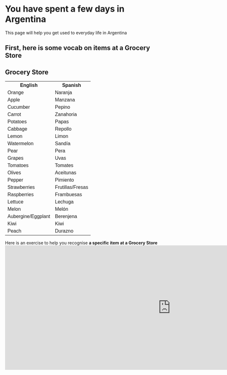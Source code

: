 
<h1>You have spent a few days in Argentina</h1>
<p>This page will help you get used to everyday life in Argentina</p>

<h2>First, here is some vocab on items at a Grocery Store</h2>
<style>
table {
  font-family: arial, sans-serif;
  border-collapse: collapse;
  width: 100%;
}

td, th {
  border: 1px solid #dddddd;
  text-align: left;
  padding: 8px;
}

tr:nth-child(even) {
  background-color: #dddddd;
}
</style>

<h2>Grocery Store</h2>

<table>
  <tr>
    <th>English</th>
    <th>Spanish</th>
  </tr>
  <tr>
    <td>Orange</td>
    <td>Naranja</td>
  </tr>
  <tr>
    <td>Apple</td>
    <td>Manzana</td>
  </tr>
 <tr>
    <td>Cucumber</td>
    <td>Pepino</td>
  </tr>
  <tr>
    <td>Carrot</td>
    <td>Zanahoria</td>
  </tr>
  <tr>
    <td>Potatoes</td>
    <td>Papas</td>
  </tr>
  <tr>
    <td>Cabbage</td>
    <td>Repollo</td>
  </tr>
  <tr>
    <td>Lemon</td>
    <td>Limon</td>
  </tr>
  <tr>
    <td>Watermelon</td>
    <td>Sandía</td>
  </tr>
  <tr>
    <td>Pear</td>
    <td>Pera</td>
  </tr>
  <tr>
    <td>Grapes</td>
    <td>Uvas</td>
  </tr>
  <tr>
    <td>Tomatoes</td>
    <td>Tomates</td>
  </tr>
  <tr>
    <td>Olives</td>
    <td>Aceitunas</td>
  </tr>
  <tr>
    <td>Pepper</td>
    <td>Pimiento</td>
  </tr>
  <tr>
    <td>Strawberries</td>
    <td>Frutillas/Fresas</td>
  </tr>
  <tr>
    <td>Raspberries</td>
    <td>Frambuesas</td>
  </tr>
  <tr>
    <td>Lettuce</td>
    <td>Lechuga</td>
  </tr>
  <tr>
    <td>Melon</td>
    <td>Melón</td>
  </tr>
  <tr>
    <td>Aubergine/Eggplant</td>
    <td>Berenjena</td>
  </tr>
    <tr>
    <td>Kiwi</td>
    <td>Kiwi</td>
  </tr>
  <tr>
    <td>Peach</td>
    <td>Durazno</td>
  </tr>
</table>

<p>Here is an exercise to help you recognise <strong>a specific item<strong> at a Grocery Store
   <iframe src="https://h5p.org/h5p/embed/1240759" width="1090" height="410" frameborder="0" allowfullscreen="allowfullscreen" allow="geolocation *; microphone *; camera *; midi *; encrypted-media *" title="Fruit Selection"></iframe><script src="https://h5p.org/sites/all/modules/h5p/library/js/h5p-resizer.js" charset="UTF-8"></script>

